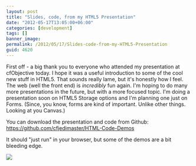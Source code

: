 ```yaml
---
layout: post
title: "Slides, code, from my HTML5 Presentation"
date: "2012-05-17T13:05:00+06:00"
categories: [development]
tags: []
banner_image: 
permalink: /2012/05/17/Slides-code-from-my-HTML5-Presentation
guid: 4620
---
```


First off - a big thank you to everyone who attended my presentation at cfObjective today. I hope it was a useful introduction to some of the cool new stuff in HTML5. That sounds really lame, but it's honestly how I feel. The web (well the front end) is <i>incredibly</i> fun again. I'm hoping to do many more presentations in the future, but with a more focused topic. I'm doing a presentation soon on HTML5 Storage options and I'm planning one just on Forms. (Since, you know, forms are kind of important. Unlike other things. Looking at you Canvas.)

You can download the presentation and code from Github: <a href="https://github.com/cfjedimaster/HTML-Code-Demos">https://github.com/cfjedimaster/HTML-Code-Demos</a>

It should "just run" in your browser, but some of the demos are a bit bleeding edge. 

<img src="https://static.raymondcamden.com/images/htmldrug2.jpg" />